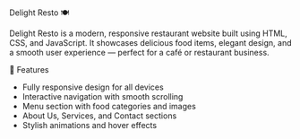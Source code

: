  Delight Resto 🍽️

Delight Resto is a modern, responsive restaurant website built using HTML, CSS, and JavaScript. It showcases delicious food items, elegant design, and a smooth user experience — perfect for a café or restaurant business.

🌟 Features

- Fully responsive design for all devices
- Interactive navigation with smooth scrolling
- Menu section with food categories and images
- About Us, Services, and Contact sections
- Stylish animations and hover effects

